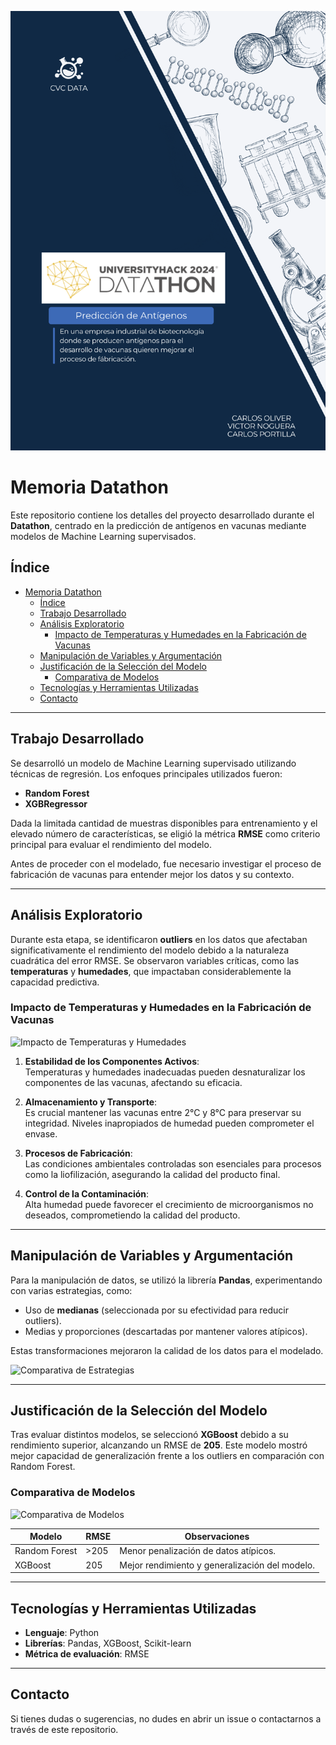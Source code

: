 ![Impacto de las Variables](images/portada.png)
# Memoria Datathon

Este repositorio contiene los detalles del proyecto desarrollado durante el **Datathon**, centrado en la predicción de antígenos en vacunas mediante modelos de Machine Learning supervisados.

## Índice

- [Memoria Datathon](#memoria-datathon)
  - [Índice](#índice)
  - [Trabajo Desarrollado](#trabajo-desarrollado)
  - [Análisis Exploratorio](#análisis-exploratorio)
    - [Impacto de Temperaturas y Humedades en la Fabricación de Vacunas](#impacto-de-temperaturas-y-humedades-en-la-fabricación-de-vacunas)
  - [Manipulación de Variables y Argumentación](#manipulación-de-variables-y-argumentación)
  - [Justificación de la Selección del Modelo](#justificación-de-la-selección-del-modelo)
    - [Comparativa de Modelos](#comparativa-de-modelos)
  - [Tecnologías y Herramientas Utilizadas](#tecnologías-y-herramientas-utilizadas)
  - [Contacto](#contacto)

---

## Trabajo Desarrollado

Se desarrolló un modelo de Machine Learning supervisado utilizando técnicas de regresión. Los enfoques principales utilizados fueron:

- **Random Forest**
- **XGBRegressor**

Dada la limitada cantidad de muestras disponibles para entrenamiento y el elevado número de características, se eligió la métrica **RMSE** como criterio principal para evaluar el rendimiento del modelo.

Antes de proceder con el modelado, fue necesario investigar el proceso de fabricación de vacunas para entender mejor los datos y su contexto.

---

## Análisis Exploratorio

Durante esta etapa, se identificaron **outliers** en los datos que afectaban significativamente el rendimiento del modelo debido a la naturaleza cuadrática del error RMSE. Se observaron variables críticas, como las **temperaturas** y **humedades**, que impactaban considerablemente la capacidad predictiva.

### Impacto de Temperaturas y Humedades en la Fabricación de Vacunas

![Impacto de Temperaturas y Humedades](impacto_temperaturas_humedades.png)

1. **Estabilidad de los Componentes Activos**:  
   Temperaturas y humedades inadecuadas pueden desnaturalizar los componentes de las vacunas, afectando su eficacia.

2. **Almacenamiento y Transporte**:  
   Es crucial mantener las vacunas entre 2°C y 8°C para preservar su integridad. Niveles inapropiados de humedad pueden comprometer el envase.

3. **Procesos de Fabricación**:  
   Las condiciones ambientales controladas son esenciales para procesos como la liofilización, asegurando la calidad del producto final.

4. **Control de la Contaminación**:  
   Alta humedad puede favorecer el crecimiento de microorganismos no deseados, comprometiendo la calidad del producto.

---

## Manipulación de Variables y Argumentación

Para la manipulación de datos, se utilizó la librería **Pandas**, experimentando con varias estrategias, como:

- Uso de **medianas** (seleccionada por su efectividad para reducir outliers).
- Medias y proporciones (descartadas por mantener valores atípicos).

Estas transformaciones mejoraron la calidad de los datos para el modelado.

![Comparativa de Estrategias](comparativa_estrategias.png)

---

## Justificación de la Selección del Modelo

Tras evaluar distintos modelos, se seleccionó **XGBoost** debido a su rendimiento superior, alcanzando un RMSE de **205**. Este modelo mostró mejor capacidad de generalización frente a los outliers en comparación con Random Forest.

### Comparativa de Modelos

![Comparativa de Modelos](comparativa_modelos.jpeg)

| Modelo         | RMSE  | Observaciones                                   |
|----------------|-------|------------------------------------------------|
| Random Forest  | >205  | Menor penalización de datos atípicos.          |
| XGBoost        | 205   | Mejor rendimiento y generalización del modelo. |

---

## Tecnologías y Herramientas Utilizadas

- **Lenguaje**: Python
- **Librerías**: Pandas, XGBoost, Scikit-learn
- **Métrica de evaluación**: RMSE

---

## Contacto

Si tienes dudas o sugerencias, no dudes en abrir un issue o contactarnos a través de este repositorio.